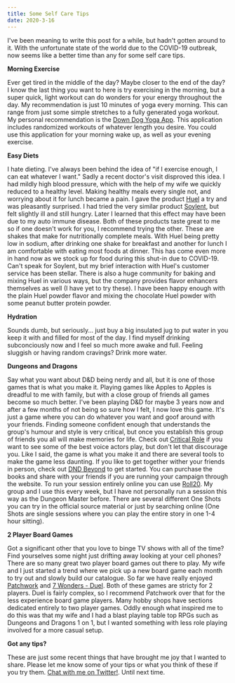 ```yaml
---
title: Some Self Care Tips
date: 2020-3-16
---
```


I've been meaning to write this post for a while, but hadn't gotten around to it. With the unfortunate state of the world due to the COVID-19 outbreak, now seems like a better time than any for some self care tips.

**Morning Exercise**

Ever get tired in the middle of the day? Maybe closer to the end of the day? I know the last thing you want to here is try exercising in the morning, but a super quick, light workout can do wonders for your energy throughout the day. My recommendation is just 10 minutes of yoga every morning. This can range from just some simple stretches to a fully generated yoga workout. My personal recommendation is the [Down Dog Yoga App](https://www.downdogapp.com/). This application includes randomized workouts of whatever length you desire. You could use this application for your morning wake up, as well as your evening exercise.

**Easy Diets**

I hate dieting. I've always been behind the idea of "if I exercise enough, I can eat whatever I want." Sadly a recent doctor's visit disproved this idea. I had mildly high blood pressure, which with the help of my wife we quickly reduced to a healthy level. Making healthy meals every single not, and worrying about it for lunch became a pain. I gave the product [Huel](https://huel.com/) a try and was pleasantly surprised. I had tried the very similar product [Soylent](https://soylent.com/), but felt slightly ill and still hungry. Later I learned that this effect may have been due to my auto immune disease. Both of these products taste great to me so if one doesn't work for you, I recommend trying the other. These are shakes that make for nutritionally complete meals. With Huel being pretty low in sodium, after drinking one shake for breakfast and another for lunch I am comfortable with eating most foods at dinner. This has come even more in hand now as we stock up for food during this shut-in due to COVID-19. Can't speak for Soylent, but my brief interaction with Huel's customer service has been stellar. There is also a huge community for baking and mixing Huel in various ways, but the company provides flavor enhancers themselves as well (I have yet to try these). I have been happy enough with the plain Huel powder flavor and mixing the chocolate Huel powder with some peanut butter protein powder.

**Hydration**

Sounds dumb, but seriously... just buy a big insulated jug to put water in you keep it with and filled for most of the day. I find myself drinking subconciously now and I feel so much more awake and full. Feeling sluggish or having random cravings? Drink more water.

**Dungeons and Dragons**

Say what you want about D&D being nerdy and all, but it is one of those games that is what you make it. Playing games like Apples to Apples is dreadful to me with family, but with a close group of friends all games become so much better. I've been playing D&D for maybe 3 years now and after a few months of not being so sure how I felt, I now love this game. It's just a game where you can do whatever you want and goof around with your friends. Finding someone confident enough that understands the group's humour and style is very critical, but once you establish this group of friends you all will make memories for life. Check out [Critical Role](https://www.twitch.tv/criticalrole) if you want to see some of the best voice actors play, but don't let that discourage you. Like I said, the game is what you make it and there are several tools to make the game less daunting. If you like to get together wither your friends in person, check out [DND Beyond](https://dndbeyond.com) to get started. You can purchase the books and share with your friends if you are running your campaign through the website. To run your session entirely online you can use [Roll20](https://roll20.net). My group and I use this every week, but I have not personally run a session this way as the Dungeon Master before. There are several different One Shots you can try in the official source material or just by searching online (One Shots are single sessions where you can play the entire story in one 1-4 hour sitting).

**2 Player Board Games**

Got a significant other that you love to binge TV shows with all of the time? Find yourselves some night just drifting away looking at your cell phones? There are so many great two player board games out there to play. My wife and I just started a trend where we pick up a new board game each month to try out and slowly build our catalogue. So far we have really enjoyed [Patchwork](https://www.amazon.com/Mayfair-Games-MFG3505-Patchwork/dp/B00RCCAPPE/ref=sr_1_1?keywords=pathwork&qid=1584491187&sr=8-1) and [7 Wonders - Duel](https://www.amazon.com/Asmodee-SEV07-7-Wonders-Duel/dp/B014DMSTXK/ref=pd_bxgy_img_3/139-8395503-1468251?_encoding=UTF8&pd_rd_i=B014DMSTXK&pd_rd_r=0a60e0ce-6ab1-4b7f-bf78-fa1793a335b6&pd_rd_w=ai4du&pd_rd_wg=eLM9j&pf_rd_p=1b7ae7c4-8437-4495-a779-460fb30ae641&pf_rd_r=5J1VJ9NSZ951MDH4975Q&psc=1&refRID=5J1VJ9NSZ951MDH4975Q). Both of these games are stricty for 2 players. Duel is fairly complex, so I recommend Patchwork over that for the less experience board game players. Many hobby shops have sections dedicated entirely to two player games. Oddly enough what inspired me to do this was that my wife and I had a blast playing table top RPGs such as Dungeons and Dragons 1 on 1, but I wanted something with less role playing involved for a more casual setup.

**Got any tips?**

These are just some recent things that have brought me joy that I wanted to share. Please let me know some of your tips or what you think of these if you try them. [Chat with me on Twitter!](https://twitter.com/shanekn0ws). Until next time.
